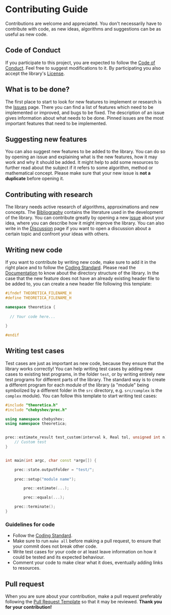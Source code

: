 # Contributing Guide
Contributions are welcome and appreciated. You don't necessarily have to contribute with code, as new ideas, algorithms and suggestions can be as useful as new code.

## Code of Conduct
If you participate to this project, you are expected to follow the [Code of Conduct](https://github.com/chaotic-society/theoretica/blob/master/CODE_OF_CONDUCT.md).
Feel free to suggest modifications to it. By participating you also accept the library's [License](https://github.com/chaotic-society/theoretica/blob/master/LICENSE).

## What is to be done?
The first place to start to look for new features to implement or research is the [Issues](https://github.com/chaotic-society/theoretica/issues) page.
There you can find a list of features which need to be implemented or improved, and bugs to be fixed.
The description of an issue gives information about what needs to be done.
Pinned issues are the most important features that need to be implemented.

## Suggesting new features
You can also suggest new features to be added to the library.
You can do so by opening an issue and explaining what is the new features, how it may work and why it should be added.
It might help to add some resources to further read about the subject if it refers to some algorithm, method or mathematical concept.
Please make sure that your new issue is **not a duplicate** before opening it.

## Contributing with research
The library needs active research of algorithms, approximations and new concepts. The [Bibliography](https://github.com/chaotic-society/theoretica/blob/master/docs/txt/BIBLIOGRAPHY.md) contains the literature used in the development of the library. You can contribute greatly by opening a new [issue](https://github.com/chaotic-society/theoretica/issues) about your idea, where you can describe how it might improve
the library. You can also write in the [Discussion](https://github.com/chaotic-society/theoretica/discussions) page if you want to open a discussion about a certain topic and confront your ideas with others.

## Writing new code
If you want to contribute by writing new code, make sure to add it in the right place and to follow the [Coding Standard](https://github.com/chaotic-society/theoretica/blob/master/docs/txt/CODING_STANDARD.md).
Please read the [Documentation](https://chaotic-society.github.io/theoretica) to know about the directory structure of the library.
In the case that the new feature does not have an already existing header file to be added to, you can create a new header file following this template:
```cpp
#ifndef THEORETICA_FILENAME_H
#define THEORETICA_FILENAME_H

namespace theoretica {
  
  // Your code here...
  
}

#endif
```

## Writing test cases
Test cases are just as important as new code, because they ensure that the library works correctly! You can help writing test cases by adding new cases to existing test programs, in the folder `test`, or by writing entirely new test programs for different parts of the library. The standard way is to create a different program for each module of the library (a "module" being symbolized by a different folder in the `src` directory, e.g. `src/complex` is the `complex` module). You can follow this template to start writing test cases:

```cpp
#include "theoretica.h"
#include "chebyshev/prec.h"

using namespace chebyshev;
using namespace theoretica;


prec::estimate_result test_custom(interval k, Real tol, unsigned int n) {
	// Custom test
}


int main(int argc, char const *argv[]) {

	prec::state.outputFolder = "test/";
	
	prec::setup("module name");

		prec::estimate(...);

		prec::equals(...);

	prec::terminate();
}
```

### Guidelines for code
- Follow the [Coding Standard](https://github.com/chaotic-society/theoretica/blob/master/docs/txt/CODING_STANDARD.md).
- Make sure to run `make all` before making a pull request, to ensure that your commit does not break other code.
- Write test cases for your code or at least leave information on how it could be tested and its expected behaviour.
- Comment your code to make clear what it does, eventually adding links to resources.

## Pull request
When you are sure about your contribution, make a pull request preferably following the [Pull Request Template](https://github.com/chaotic-society/theoretica/blob/master/.github/PULL_REQUEST_TEMPLATE.md) so that it may be reviewed.
**Thank you for your contribution!**
